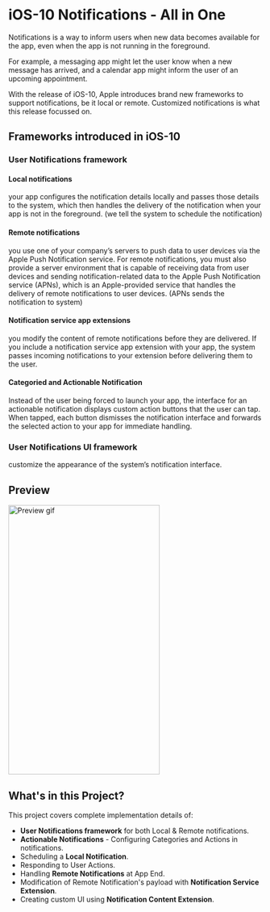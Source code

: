 # iOS-10 Notifications - All in One

Notifications is a way to inform users when new data becomes available for the app, even when the app is not running in the foreground.

For example, a messaging app might let the user know when a new message has arrived, and a calendar app might inform the user of an upcoming appointment.

With the release of iOS-10, Apple introduces brand new frameworks to support notifications, be it local or remote. Customized notifications is what this release focussed on.

## Frameworks introduced in iOS-10

### User Notifications framework

#### Local notifications

your app configures the notification details locally and passes those details to the system, which then handles the delivery of the notification when your app is not in the foreground. (we tell the system to schedule the notification)

#### Remote notifications

you use one of your company’s servers to push data to user devices via the Apple Push Notification service. For remote notifications, you must also provide a server environment that is capable of receiving data from user devices and sending notification-related data to the Apple Push Notification service (APNs), which is an Apple-provided service that handles the delivery of remote notifications to user devices. (APNs sends the notification to system)

#### Notification service app extensions

you modify the content of remote notifications before they are delivered. If you include a notification service app extension with your app, the system passes incoming notifications to your extension before delivering them to the user.

#### Categoried and Actionable Notification

Instead of the user being forced to launch your app, the interface for an actionable notification displays custom action buttons that the user can tap. When tapped, each button dismisses the notification interface and forwards the selected action to your app for immediate handling. 

### User Notifications UI framework 
customize the appearance of the system’s notification interface.

## Preview
<img src="https://github.com/pgpt10/RichNotificationSample/blob/master/Demo.gif"  width='300' height='534' alt="Preview gif">

## What's in this Project?

This project covers complete implementation details of:

- <b>User Notifications framework</b> for both Local & Remote notifications.
- <b>Actionable Notifications</b> - Configuring Categories and Actions in notifications.
- Scheduling a <b>Local Notification</b>.
- Responding to User Actions.
- Handling <b>Remote Notifications</b> at App End.
- Modification of Remote Notification's payload with <b>Notification Service Extension</b>.
- Creating custom UI using <b>Notification Content Extension</b>.






